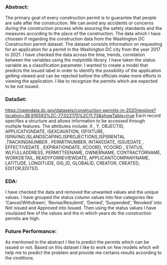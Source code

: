### Abstract:
The primary goal of every construction permit is to guarantee that people are safe after the construction. We can avoid any accidents or concerns during the construction process while assuring the safety standards and the measures according to the place of the construction. The data which I have choosen if regarding the construction data from the Washington DC Construction permit dataset. The dataset consists information on requesting for an application for a permit in the Washington DC city from the year 2017 to 2021. I have checked the data across the time, trends, correlation between the variables using the matplotlib library. I have taken the status variable as a classification parameter. I wanted to create a model that predicts the issued label in order to identify the possibility of the application getting viewed and can be rejected before the officials make more efforts in viewing the application. I like to recognize the permits which are expected to be not issued.

### DataSet:
https://opendata.dc.gov/datasets/construction-permits-in-2020/explore?location=38.916593%2C-77.022175%2C11.73&showTable=true
Each record specifies a structure and allows information to be accessed through multiple features. The attributes include: X , Y, OBJECTID, APPLICATIONDATE, ISEXCAVATION, ISFIXTURE, ISPAVING,ISLANDSCAPING,ISPROJECTIONS,ISPSRENTAL ,TRACKINGNUMBER , PERMITNUMBER, INTAKEDATE, ISSUEDATE , EFFECTIVEDATE , EXPIRATIONDATE, XCOORD, YCOORD , STATUS, WLFULLADDRESS, PERMITTEENAME, OWNERNAME, CONTRACTORNAME, WORKDETAIL, READYFORREVIEWDATE, APPLICANTCOMPANYNAME, LATITUDE, LONGITUDE, GIS_ID, GLOBALID, CREATOR, CREATED, EDITOR,EDITED.

### EDA:
I have checked the data and removed the unwanted values and the unique values. I have grouped the status column values into few categories like ‘Cancel/Withdrawn’, ‘Revise/Resubmit’, ‘Denied’, ’Suspended’, ‘Revoked’ into Not issued and Approved into Issued. Then using the status values I have visulaized few of the values and the in which years do the construction permits are high.

### Future Performance:
As mentioned in the abstract I like to predict the permits which can be issued or not. Based on this dataset I like to work on few models which will help me to predict the problem and provide me certains results according to the cinditions.
